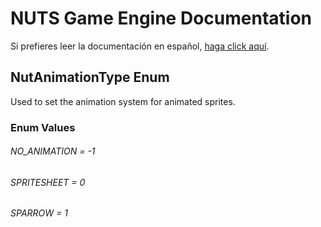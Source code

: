 # NUTS Game Engine Documentation

Si prefieres leer la documentación en español, [haga click aquí](/DOCUMENTATION_Ñ/INDEX.md).

## NutAnimationType Enum

Used to set the animation system for animated sprites.

### Enum Values

###### NO_ANIMATION = -1
###### SPRITESHEET = 0
###### SPARROW = 1
